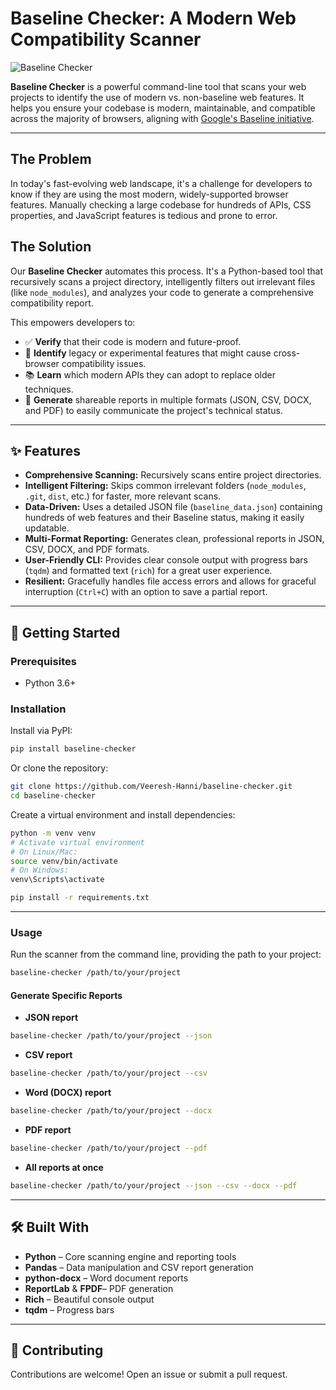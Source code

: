 # Baseline Checker: A Modern Web Compatibility Scanner

![Baseline Checker](https://placehold.co/600x300/2a2d34/ffffff?text=Baseline+Checker)

**Baseline Checker** is a powerful command-line tool that scans your web projects to identify the use of modern vs. non-baseline web features. It helps you ensure your codebase is modern, maintainable, and compatible across the majority of browsers, aligning with [Google&#39;s Baseline initiative](https://web.dev/baseline).

---

## The Problem

In today's fast-evolving web landscape, it's a challenge for developers to know if they are using the most modern, widely-supported browser features. Manually checking a large codebase for hundreds of APIs, CSS properties, and JavaScript features is tedious and prone to error.

## The Solution

Our **Baseline Checker** automates this process. It's a Python-based tool that recursively scans a project directory, intelligently filters out irrelevant files (like `node_modules`), and analyzes your code to generate a comprehensive compatibility report.

This empowers developers to:

* ✅ **Verify** that their code is modern and future-proof.
* 🧐 **Identify** legacy or experimental features that might cause cross-browser compatibility issues.
* 📚 **Learn** which modern APIs they can adopt to replace older techniques.
* 📄 **Generate** shareable reports in multiple formats (JSON, CSV, DOCX, and PDF) to easily communicate the project's technical status.

---

## ✨ Features

* **Comprehensive Scanning:** Recursively scans entire project directories.
* **Intelligent Filtering:** Skips common irrelevant folders (`node_modules`, `.git`, `dist`, etc.) for faster, more relevant scans.
* **Data-Driven:** Uses a detailed JSON file (`baseline_data.json`) containing hundreds of web features and their Baseline status, making it easily updatable.
* **Multi-Format Reporting:** Generates clean, professional reports in JSON, CSV, DOCX, and PDF formats.
* **User-Friendly CLI:** Provides clear console output with progress bars (`tqdm`) and formatted text (`rich`) for a great user experience.
* **Resilient:** Gracefully handles file access errors and allows for graceful interruption (`Ctrl+C`) with an option to save a partial report.

---

## 🚀 Getting Started

### Prerequisites

- Python 3.6+

### Installation

Install via PyPI:

```bash
pip install baseline-checker
```

Or clone the repository:

```bash
git clone https://github.com/Veeresh-Hanni/baseline-checker.git
cd baseline-checker
```

Create a virtual environment and install dependencies:

```bash
python -m venv venv
# Activate virtual environment
# On Linux/Mac:
source venv/bin/activate
# On Windows:
venv\Scripts\activate

pip install -r requirements.txt
```

---

### Usage

Run the scanner from the command line, providing the path to your project:

```bash
baseline-checker /path/to/your/project
```

#### Generate Specific Reports

- **JSON report**

```bash
baseline-checker /path/to/your/project --json
```

- **CSV report**

```bash
baseline-checker /path/to/your/project --csv
```

- **Word (DOCX) report**

```bash
baseline-checker /path/to/your/project --docx
```

- **PDF report**

```bash
baseline-checker /path/to/your/project --pdf
```

- **All reports at once**

```bash
baseline-checker /path/to/your/project --json --csv --docx --pdf
```

---

## 🛠️ Built With

- **Python** – Core scanning engine and reporting tools
- **Pandas** – Data manipulation and CSV report generation
- **python-docx** – Word document reports
- **ReportLab** & **FPDF**– PDF generation
- **Rich** – Beautiful console output
- **tqdm** – Progress bars

---

## 🤝 Contributing

Contributions are welcome! Open an issue or submit a pull request.
